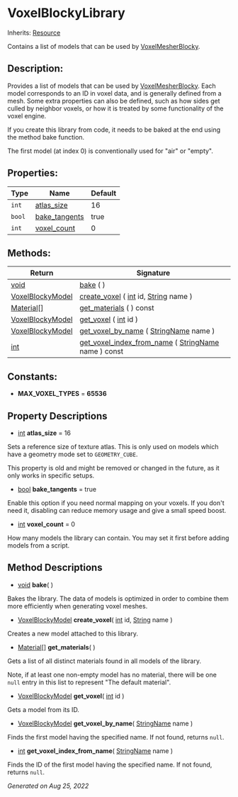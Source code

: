 # VoxelBlockyLibrary

Inherits: [Resource](https://docs.godotengine.org/en/stable/classes/class_resource.html)


Contains a list of models that can be used by [VoxelMesherBlocky](VoxelMesherBlocky.md).

## Description: 

Provides a list of models that can be used by [VoxelMesherBlocky](VoxelMesherBlocky.md). Each model corresponds to an ID in voxel data, and is generally defined from a mesh. Some extra properties can also be defined, such as how sides get culled by neighbor voxels, or how it is treated by some functionality of the voxel engine.

If you create this library from code, it needs to be baked at the end using the method bake function.

The first model (at index 0) is conventionally used for "air" or "empty".

## Properties: 


Type    | Name                               | Default 
------- | ---------------------------------- | --------
`int`   | [atlas_size](#i_atlas_size)        | 16      
`bool`  | [bake_tangents](#i_bake_tangents)  | true    
`int`   | [voxel_count](#i_voxel_count)      | 0       
<p></p>

## Methods: 


Return                                                                              | Signature                                                                                                                                                                                     
----------------------------------------------------------------------------------- | ----------------------------------------------------------------------------------------------------------------------------------------------------------------------------------------------
[void](#)                                                                           | [bake](#i_bake) ( )                                                                                                                                                                           
[VoxelBlockyModel](VoxelBlockyModel.md)                                             | [create_voxel](#i_create_voxel) ( [int](https://docs.godotengine.org/en/stable/classes/class_int.html) id, [String](https://docs.godotengine.org/en/stable/classes/class_string.html) name )  
[Material[]](https://docs.godotengine.org/en/stable/classes/class_material[].html)  | [get_materials](#i_get_materials) ( ) const                                                                                                                                                   
[VoxelBlockyModel](VoxelBlockyModel.md)                                             | [get_voxel](#i_get_voxel) ( [int](https://docs.godotengine.org/en/stable/classes/class_int.html) id )                                                                                         
[VoxelBlockyModel](VoxelBlockyModel.md)                                             | [get_voxel_by_name](#i_get_voxel_by_name) ( [StringName](https://docs.godotengine.org/en/stable/classes/class_stringname.html) name )                                                         
[int](https://docs.godotengine.org/en/stable/classes/class_int.html)                | [get_voxel_index_from_name](#i_get_voxel_index_from_name) ( [StringName](https://docs.godotengine.org/en/stable/classes/class_stringname.html) name ) const                                   
<p></p>

## Constants: 

- **MAX_VOXEL_TYPES** = **65536**

## Property Descriptions

- [int](https://docs.godotengine.org/en/stable/classes/class_int.html)<span id="i_atlas_size"></span> **atlas_size** = 16

Sets a reference size of texture atlas. This is only used on models which have a geometry mode set to `GEOMETRY_CUBE`.

This property is old and might be removed or changed in the future, as it only works in specific setups.

- [bool](https://docs.godotengine.org/en/stable/classes/class_bool.html)<span id="i_bake_tangents"></span> **bake_tangents** = true

Enable this option if you need normal mapping on your voxels. If you don't need it, disabling can reduce memory usage and give a small speed boost.

- [int](https://docs.godotengine.org/en/stable/classes/class_int.html)<span id="i_voxel_count"></span> **voxel_count** = 0

How many models the library can contain. You may set it first before adding models from a script.

## Method Descriptions

- [void](#)<span id="i_bake"></span> **bake**( ) 

Bakes the library. The data of models is optimized in order to combine them more efficiently when generating voxel meshes.

- [VoxelBlockyModel](VoxelBlockyModel.md)<span id="i_create_voxel"></span> **create_voxel**( [int](https://docs.godotengine.org/en/stable/classes/class_int.html) id, [String](https://docs.godotengine.org/en/stable/classes/class_string.html) name ) 

Creates a new model attached to this library.

- [Material[]](https://docs.godotengine.org/en/stable/classes/class_material[].html)<span id="i_get_materials"></span> **get_materials**( ) 

Gets a list of all distinct materials found in all models of the library.

Note, if at least one non-empty model has no material, there will be one `null` entry in this list to represent "The default material".

- [VoxelBlockyModel](VoxelBlockyModel.md)<span id="i_get_voxel"></span> **get_voxel**( [int](https://docs.godotengine.org/en/stable/classes/class_int.html) id ) 

Gets a model from its ID.

- [VoxelBlockyModel](VoxelBlockyModel.md)<span id="i_get_voxel_by_name"></span> **get_voxel_by_name**( [StringName](https://docs.godotengine.org/en/stable/classes/class_stringname.html) name ) 

Finds the first model having the specified name. If not found, returns `null`.

- [int](https://docs.godotengine.org/en/stable/classes/class_int.html)<span id="i_get_voxel_index_from_name"></span> **get_voxel_index_from_name**( [StringName](https://docs.godotengine.org/en/stable/classes/class_stringname.html) name ) 

Finds the ID of the first model having the specified name. If not found, returns `null`.

_Generated on Aug 25, 2022_

